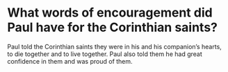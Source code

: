 # What words of encouragement did Paul have for the Corinthian saints?

Paul told the Corinthian saints they were in his and his companion’s hearts, to die together and to live together. Paul also told them he had great confidence in them and was proud of them.
